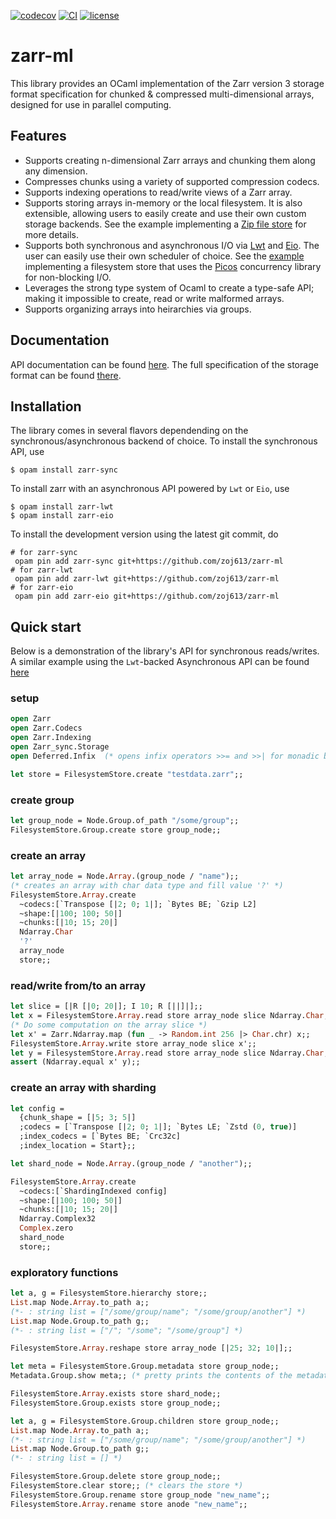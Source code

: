[![codecov][1]](https://codecov.io/gh/zoj613/zarr-ml)
[![CI][2]](https://github.com/zoj613/zarr-ml/actions/workflows/)
[![license][3]](https://github.com/zoj613/zarr-ml/blob/main/LICENSE)

# zarr-ml
This library provides an OCaml implementation of the Zarr version 3
storage format specification for chunked & compressed multi-dimensional
arrays, designed for use in parallel computing.

## Features
- Supports creating n-dimensional Zarr arrays and chunking them along any dimension.
- Compresses chunks using a variety of supported compression codecs.
- Supports indexing operations to read/write views of a Zarr array.
- Supports storing arrays in-memory or the local filesystem. It is also
  extensible, allowing users to easily create and use their own custom storage
  backends. See the example implementing a [Zip file store][9] for more details.
- Supports both synchronous and asynchronous I/O via [Lwt][4] and [Eio][8]. The user can
  easily use their own scheduler of choice. See the [example][10] implementing
  a filesystem store that uses the [Picos][11] concurrency library for non-blocking I/O.
- Leverages the strong type system of Ocaml to create a type-safe API; making
  it impossible to create, read or write malformed arrays.
- Supports organizing arrays into heirarchies via groups.

## Documentation
API documentation can be found [here][5]. The full specification of the storage
format can be found [there][6].

## Installation
The library comes in several flavors dependending on the synchronous/asynchronous
backend of choice. To install the synchronous API, use
```shell
$ opam install zarr-sync
```
To install zarr with an asynchronous API powered by `Lwt` or `Eio`, use
```shell
$ opam install zarr-lwt
$ opam install zarr-eio
```
To install the development version using the latest git commit, do
```
# for zarr-sync
 opam pin add zarr-sync git+https://github.com/zoj613/zarr-ml 
# for zarr-lwt
 opam pin add zarr-lwt git+https://github.com/zoj613/zarr-ml 
# for zarr-eio
 opam pin add zarr-eio git+https://github.com/zoj613/zarr-ml 
 ```

## Quick start
Below is a demonstration of the library's API for synchronous reads/writes.
A similar example using the `Lwt`-backed Asynchronous API can be found [here][7]
### setup
```ocaml
open Zarr
open Zarr.Codecs
open Zarr.Indexing
open Zarr_sync.Storage
open Deferred.Infix  (* opens infix operators >>= and >>| for monadic bind & map *)

let store = FilesystemStore.create "testdata.zarr";;
```
### create group
```ocaml
let group_node = Node.Group.of_path "/some/group";;
FilesystemStore.Group.create store group_node;;
```
### create an array
```ocaml
let array_node = Node.Array.(group_node / "name");;
(* creates an array with char data type and fill value '?' *)
FilesystemStore.Array.create
  ~codecs:[`Transpose [|2; 0; 1|]; `Bytes BE; `Gzip L2]
  ~shape:[|100; 100; 50|]
  ~chunks:[|10; 15; 20|]
  Ndarray.Char 
  '?'
  array_node
  store;;
```
### read/write from/to an array
```ocaml
let slice = [|R [|0; 20|]; I 10; R [||]|];;
let x = FilesystemStore.Array.read store array_node slice Ndarray.Char;;
(* Do some computation on the array slice *)
let x' = Zarr.Ndarray.map (fun _ -> Random.int 256 |> Char.chr) x;;
FilesystemStore.Array.write store array_node slice x';;
let y = FilesystemStore.Array.read store array_node slice Ndarray.Char;;
assert (Ndarray.equal x' y);;
```
### create an array with sharding
```ocaml
let config =
  {chunk_shape = [|5; 3; 5|]
  ;codecs = [`Transpose [|2; 0; 1|]; `Bytes LE; `Zstd (0, true)]
  ;index_codecs = [`Bytes BE; `Crc32c]
  ;index_location = Start};;

let shard_node = Node.Array.(group_node / "another");;

FilesystemStore.Array.create
  ~codecs:[`ShardingIndexed config]
  ~shape:[|100; 100; 50|]
  ~chunks:[|10; 15; 20|]
  Ndarray.Complex32
  Complex.zero
  shard_node
  store;;
```
### exploratory functions
```ocaml
let a, g = FilesystemStore.hierarchy store;;
List.map Node.Array.to_path a;;
(*- : string list = ["/some/group/name"; "/some/group/another"] *)
List.map Node.Group.to_path g;;
(*- : string list = ["/"; "/some"; "/some/group"] *)

FilesystemStore.Array.reshape store array_node [|25; 32; 10|];;

let meta = FilesystemStore.Group.metadata store group_node;;
Metadata.Group.show meta;; (* pretty prints the contents of the metadata *)

FilesystemStore.Array.exists store shard_node;;
FilesystemStore.Group.exists store group_node;;

let a, g = FilesystemStore.Group.children store group_node;;
List.map Node.Array.to_path a;;
(*- : string list = ["/some/group/name"; "/some/group/another"] *)
List.map Node.Group.to_path g;;
(*- : string list = [] *)

FilesystemStore.Group.delete store group_node;;
FilesystemStore.clear store;; (* clears the store *)
FilesystemStore.Group.rename store group_node "new_name";;
FilesystemStore.Array.rename store anode "new_name";;
```

[1]: https://codecov.io/gh/zoj613/zarr-ml/graph/badge.svg?token=KOOG2Y1SH5
[2]: https://img.shields.io/github/actions/workflow/status/zoj613/zarr-ml/build-and-test.yml?branch=main
[3]: https://img.shields.io/github/license/zoj613/zarr-ml
[4]: https://ocsigen.org/lwt/latest/manual/manual
[5]: https://zoj613.github.io/zarr-ml
[6]: https://zarr-specs.readthedocs.io/en/latest/v3/core/v3.0.html
[7]: https://zoj613.github.io/zarr-ml/zarr/Zarr/index.html#examples
[8]: https://github.com/ocaml-multicore/eio
[9]: https://github.com/zoj613/zarr-ml/tree/main/examples/zipstore.ml
[10]: https://github.com/zoj613/zarr-ml/tree/main/examples/picos_fs_store.ml
[11]: https://ocaml-multicore.github.io/picos/
